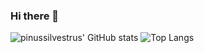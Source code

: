 ### Hi there 👋

![pinussilvestrus' GitHub stats](https://github-readme-stats.vercel.app/api?username=pinussilvestrus&show_icons=true&hide_title=true&hide_rank=true) ![Top Langs](https://github-readme-stats.vercel.app/api/top-langs/?username=pinussilvestrus&layout=compact)
